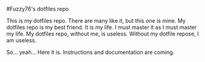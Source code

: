 #Fuzzy76's dotfiles repo

This is my dotfiles repo. There are many like it, but this one is mine.
My dotfiles repo is my best friend. It is my life. I must master it as I must master my life.
My dotfiles repo, without me, is useless. Without my dotfile repose, I am useless.

So... yeah... Here it is. Instructions and documentation are coming.
